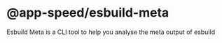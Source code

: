# @app-speed/esbuild-meta

Esbuild Meta is a CLI tool to help you analyse the meta output of esbuild

